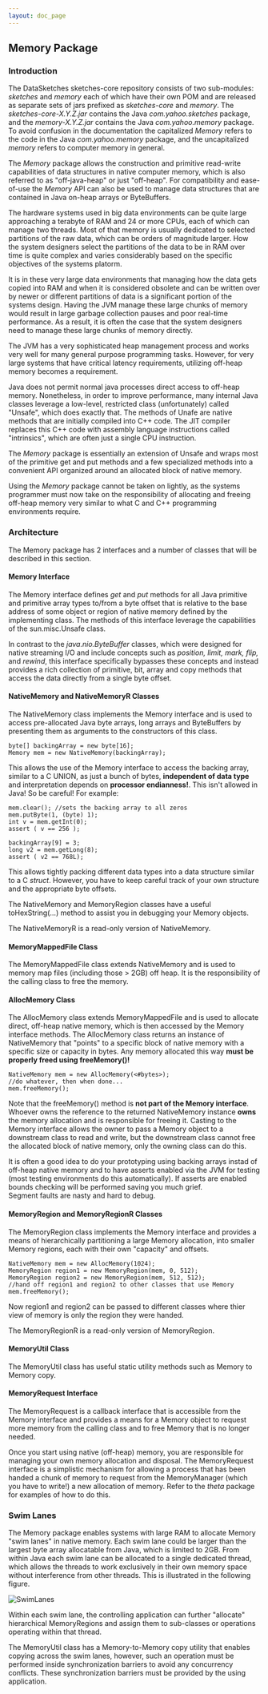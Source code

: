```yaml
---
layout: doc_page
---
```


## Memory Package

### Introduction
The DataSketches sketches-core repository consists of two sub-modules: <i>sketches</i> and <i>memory</i> 
each of which have their own POM and are released as separate sets of jars prefixed as <i>sketches-core</i>
and <i>memory</i>. The <i>sketches-core-X.Y.Z.jar</i> contains the Java <i>com.yahoo.sketches</i> package,
and the <i>memory-X.Y.Z.jar</i> contains the Java <i>com.yahoo.memory</i> package. 
To avoid confusion in the documentation the capitalized <i>Memory</i> refers to the code in the 
Java <i>com.yahoo.memory</i> package, and the uncapitalized <i>memory</i> refers to computer memory in general.

The <i>Memory</i> package allows the construction and primitive read-write capabilities of data structures in native computer memory, 
which is also referred to as "off-java-heap" or just "off-heap". 
For compatibility and ease-of-use the <i>Memory</i> API can also be used to manage data structures that are 
contained in Java on-heap arrays or ByteBuffers.

The hardware systems used in big data environments can be quite large approaching a terabyte 
of RAM and 24 or more CPUs, each of which can manage two threads.
Most of that memory is usually dedicated to selected partitions of the raw data, 
which can be orders of magnitude larger. 
How the system designers select the partitions of the data to be in RAM over time is quite complex 
and varies considerably based on the specific objectives of the systems platorm. 

It is in these very large data environments that managing how the data gets copied into RAM and 
when it is considered obsolete and can be written 
over by newer or different partitions of data is a significant portion of the systems design. 
Having the JVM manage these large chunks of memory would result in large garbage collection 
pauses and poor real-time performance. 
As a result, it is often the case that the system designers need to manage these large chunks of 
memory directly.  

The JVM has a very sophisticated heap management process and works very well for many 
general purpose programming tasks. 
However, for very large systems that have critical latency requirements, 
utilizing off-heap memory becomes a requirement.

Java does not permit normal java processes direct access to off-heap memory. Nonetheless, 
in order to improve performance, many internal Java classes leverage a low-level, restricted
class (unfortunately) called "Unsafe", which does exactly that. The methods of Unafe
are native methods that are initially compiled into C++ code.  The JIT compiler
replaces this C++ code with assembly language instructions called "intrinsics", which
are often just a single CPU instruction.

The <i>Memory</i> package is essentially an extension of Unsafe and wraps most of the 
primitive get and put methods and a few specialized methods into a convenient API 
organized around an allocated block of native memory.

Using the <i>Memory</i> package cannot be taken on lightly, as the systems programmer must now take on the 
responsibility of allocating and freeing off-heap memory very similar to what C and C++ 
programming environments require. 

### Architecture
The Memory package has 2 interfaces and a number of classes that will be described in this section.

#### Memory Interface
The Memory interface defines <i>get</i> and <i>put</i> methods for all Java primitive and 
primitive array types to/from a byte offset that is relative to the base address of some 
object or region of native memory defined by the implementing class.
The methods of this interface leverage the capabilities of the sun.misc.Unsafe class.

In contrast to the <i>java.nio.ByteBuffer</i> classes, which were designed for native 
streaming I/O and include concepts such as <i>position, limit, mark, flip,</i> and <i>rewind</i>, 
this interface specifically bypasses these concepts and instead provides a rich collection of 
primitive, bit, array and copy methods that access the data directly from a single byte offset. 

#### NativeMemory and NativeMemoryR Classes
The NativeMemory class implements the Memory interface and is used to access pre-allocated 
Java byte arrays, long arrays and ByteBuffers by presenting them as arguments to the 
constructors of this class.

    byte[] backingArray = new byte[16];
    Memory mem = new NativeMemory(backingArray);

This allows the use of the Memory interface to access the backing array, similar to a C UNION, 
as just a bunch of bytes, __independent of data type__ and interpretation depends on 
__processor endianness!__. This isn't allowed in Java! So be careful! For example:

    mem.clear(); //sets the backing array to all zeros
    mem.putByte(1, (byte) 1);
    int v = mem.getInt(0);
    assert ( v == 256 );
    
    backingArray[9] = 3;
    long v2 = mem.getLong(8);
    assert ( v2 == 768L);

This allows tightly packing different data types into a data structure similar to a C _struct_.
However, you have to keep careful track of your own structure and the appropriate byte offsets.

The NativeMemory and MemoryRegion classes have a useful toHexString(...) method to assist you in debugging your Memory objects.

The NativeMemoryR is a read-only version of NativeMemory.

#### MemoryMappedFile Class
The MemoryMappedFile class extends NativeMemory and is used to memory map files (including those &gt; 2GB) off heap. 
It is the responsibility of the calling class to free the memory.

#### AllocMemory Class
The AllocMemory class extends MemoryMappedFile and is used to allocate direct, 
off-heap native memory, which is then accessed by the Memory interface methods. 
The AllocMemory class returns an instance of NativeMemory that "points" to a 
specific block of native memory with a specific size or capacity in bytes. 
Any memory allocated this way __must be properly freed using freeMemory()!__

    NativeMemory mem = new AllocMemory(<#bytes>);
    //do whatever, then when done...
    mem.freeMemory();

Note that the freeMemory() method is __not part of the Memory interface__.
Whoever owns the reference to the returned NativeMemory instance __owns__ the memory allocation and is responsible for freeing it. 
Casting to the Memory interface allows the owner to pass a Memory object to a downstream class to read and write, 
but the downstream class cannot free the allocated block of native memory, only the owning class can do this.

It is often a good idea to do your prototyping using backing arrays instad of off-heap native memory and to have asserts enabled via the JVM for testing (most testing environments do this automatically). 
If asserts are enabled bounds checking will be performed saving you much grief.  
Segment faults are nasty and hard to debug.

#### MemoryRegion and MemoryRegionR Classes
The MemoryRegion class implements the Memory interface and provides a means of 
hierarchically partitioning a large Memory allocation, into 
smaller Memory regions, each with their own "capacity" and offsets. 

    NativeMemory mem = new AllocMemory(1024);
    MemoryRegion region1 = new MemoryRegion(mem, 0, 512);
    MemoryRegion region2 = new MemoryRegion(mem, 512, 512);
    //hand off region1 and region2 to other classes that use Memory
    mem.freeMemory();

Now region1 and region2 can be passed to different classes where thier view of memory is only the
region they were handed.

The MemoryRegionR is a read-only version of MemoryRegion.

#### MemoryUtil Class
The MemoryUtil class has useful static utility methods such as Memory to Memory copy.

#### MemoryRequest Interface
The MemoryRequest is a callback interface that is accessible from the Memory interface and provides a means for a Memory object to request more memory from the calling class and to free Memory that is no longer needed. 

Once you start using native (off-heap) memory, you are responsible for managing your own memory 
allocation and disposal. The MemoryRequest interface is a simplistic mechanism for allowing a process that has been handed a chunk of memory to request from the MemoryManager (which you have to write!) a new allocation of memory. Refer to the <i>theta</i> package for examples of
how to do this.

### Swim Lanes

The Memory package enables systems with large RAM to allocate Memory "swim lanes" in native memory. 
Each swim lane could be larger than the largest byte array allocatable from Java, 
which is limited to 2GB. 
From within Java each swim lane can be allocated to a single dedicated thread, 
which allows the threads to work exclusively in their own memory space without interference 
from other threads.
This is illustrated in the following figure.

<img class="doc-img-full" src="{{site.docs_img_dir}}/SwimLanes.png" alt="SwimLanes" />

Within each swim lane, the controlling application can further "allocate" hierarchical 
MemoryRegions and assign them to sub-classes or operations operating within that thread. 

The MemoryUtil class has a Memory-to-Memory copy utility that enables copying across the swim lanes, 
however, such an operation must be performed inside synchronization barriers to avoid any concurrency conflicts.
These synchronization barriers must be provided by the using application.





